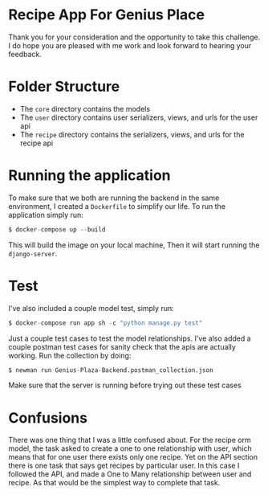 Recipe App For Genius Place
===

Thank you for your consideration and the opportunity to take this challenge. I do hope you are pleased with me work and look forward to hearing your feedback. 

# Folder Structure
- The `core` directory contains the models
- The `user` directory contains user serializers, views, and urls for the user api
- The `recipe` directory contains the serializers, views, and urls for the recipe api

# Running the application
To make sure that we both are running the backend in the same environment, I created a `Dockerfile` to simplify our life. To run the application simply run:
```s
$ docker-compose up --build
```
This will build the image on your local machine, Then it will start running the `django-server`.

# Test
I've also included a couple model test, simply run:
```s
$ docker-compose run app sh -c "python manage.py test"
```
Just a couple test cases to test the model relationships. I've also added a couple postman test cases for sanity check that the apis are actually working. Run the collection by doing:
```s
$ newman run Genius-Plaza-Backend.postman_collection.json
```
Make sure that the server is running before trying out these test cases

# Confusions
There was one thing that I was a little confused about. For the recipe orm model, the task asked to create a one to one relationship with user, which means that for one user there exists only one recipe. Yet on the API section there is one task that says get recipes by particular user. In this case I followed the API, and made a One to Many relationship between user and recipe. As that would be the simplest way to complete that task.